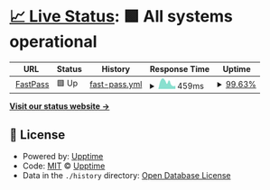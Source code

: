 # [📈 Live Status](https://tsohg.com/dp-status): <!--live status--> **🟩 All systems operational**

<!--start: status pages-->
<!-- This summary is generated by Upptime (https://github.com/upptime/upptime) -->
<!-- Do not edit this manually, your changes will be overwritten -->
<!-- prettier-ignore -->
| URL | Status | History | Response Time | Uptime |
| --- | ------ | ------- | ------------- | ------ |
| <img alt="" src="https://favicons.githubusercontent.com/insurance.qa.polly.co" height="13"> [FastPass](https://insurance.qa.polly.co/status) | 🟩 Up | [fast-pass.yml](https://github.com/TylorMayfield/dp-status/commits/HEAD/history/fast-pass.yml) | <details><summary><img alt="Response time graph" src="./graphs/fast-pass/response-time-week.png" height="20"> 459ms</summary><br><a href="https://tsohg.com/dp-status/history/fast-pass"><img alt="Response time 415" src="https://img.shields.io/endpoint?url=https%3A%2F%2Fraw.githubusercontent.com%2FTylorMayfield%2Fdp-status%2FHEAD%2Fapi%2Ffast-pass%2Fresponse-time.json"></a><br><a href="https://tsohg.com/dp-status/history/fast-pass"><img alt="24-hour response time 707" src="https://img.shields.io/endpoint?url=https%3A%2F%2Fraw.githubusercontent.com%2FTylorMayfield%2Fdp-status%2FHEAD%2Fapi%2Ffast-pass%2Fresponse-time-day.json"></a><br><a href="https://tsohg.com/dp-status/history/fast-pass"><img alt="7-day response time 459" src="https://img.shields.io/endpoint?url=https%3A%2F%2Fraw.githubusercontent.com%2FTylorMayfield%2Fdp-status%2FHEAD%2Fapi%2Ffast-pass%2Fresponse-time-week.json"></a><br><a href="https://tsohg.com/dp-status/history/fast-pass"><img alt="30-day response time 448" src="https://img.shields.io/endpoint?url=https%3A%2F%2Fraw.githubusercontent.com%2FTylorMayfield%2Fdp-status%2FHEAD%2Fapi%2Ffast-pass%2Fresponse-time-month.json"></a><br><a href="https://tsohg.com/dp-status/history/fast-pass"><img alt="1-year response time 415" src="https://img.shields.io/endpoint?url=https%3A%2F%2Fraw.githubusercontent.com%2FTylorMayfield%2Fdp-status%2FHEAD%2Fapi%2Ffast-pass%2Fresponse-time-year.json"></a></details> | <details><summary><a href="https://tsohg.com/dp-status/history/fast-pass">99.63%</a></summary><a href="https://tsohg.com/dp-status/history/fast-pass"><img alt="All-time uptime 99.81%" src="https://img.shields.io/endpoint?url=https%3A%2F%2Fraw.githubusercontent.com%2FTylorMayfield%2Fdp-status%2FHEAD%2Fapi%2Ffast-pass%2Fuptime.json"></a><br><a href="https://tsohg.com/dp-status/history/fast-pass"><img alt="24-hour uptime 100.00%" src="https://img.shields.io/endpoint?url=https%3A%2F%2Fraw.githubusercontent.com%2FTylorMayfield%2Fdp-status%2FHEAD%2Fapi%2Ffast-pass%2Fuptime-day.json"></a><br><a href="https://tsohg.com/dp-status/history/fast-pass"><img alt="7-day uptime 99.63%" src="https://img.shields.io/endpoint?url=https%3A%2F%2Fraw.githubusercontent.com%2FTylorMayfield%2Fdp-status%2FHEAD%2Fapi%2Ffast-pass%2Fuptime-week.json"></a><br><a href="https://tsohg.com/dp-status/history/fast-pass"><img alt="30-day uptime 99.86%" src="https://img.shields.io/endpoint?url=https%3A%2F%2Fraw.githubusercontent.com%2FTylorMayfield%2Fdp-status%2FHEAD%2Fapi%2Ffast-pass%2Fuptime-month.json"></a><br><a href="https://tsohg.com/dp-status/history/fast-pass"><img alt="1-year uptime 99.81%" src="https://img.shields.io/endpoint?url=https%3A%2F%2Fraw.githubusercontent.com%2FTylorMayfield%2Fdp-status%2FHEAD%2Fapi%2Ffast-pass%2Fuptime-year.json"></a></details>

<!--end: status pages-->

[**Visit our status website →**](https://tsohg.com/dp-status)

## 📄 License

- Powered by: [Upptime](https://github.com/upptime/upptime)
- Code: [MIT](./LICENSE) © [Upptime](https://upptime.js.org)
- Data in the `./history` directory: [Open Database License](https://opendatacommons.org/licenses/odbl/1-0/)
